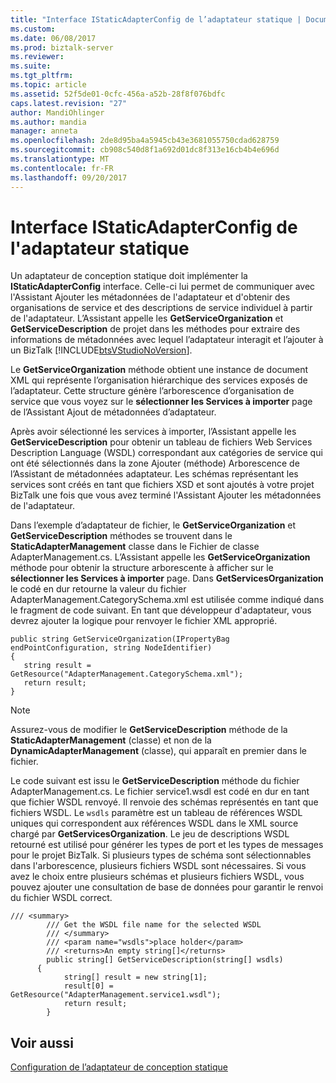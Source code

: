 ```yaml
---
title: "Interface IStaticAdapterConfig de l’adaptateur statique | Documents Microsoft"
ms.custom: 
ms.date: 06/08/2017
ms.prod: biztalk-server
ms.reviewer: 
ms.suite: 
ms.tgt_pltfrm: 
ms.topic: article
ms.assetid: 52f5de01-0cfc-456a-a52b-28f8f076bdfc
caps.latest.revision: "27"
author: MandiOhlinger
ms.author: mandia
manager: anneta
ms.openlocfilehash: 2de8d95ba4a5945cb43e3681055750cdad628759
ms.sourcegitcommit: cb908c540d8f1a692d01dc8f313e16cb4b4e696d
ms.translationtype: MT
ms.contentlocale: fr-FR
ms.lasthandoff: 09/20/2017
---
```

# <a name="static-adapter-istaticadapterconfig-interface"></a>Interface IStaticAdapterConfig de l'adaptateur statique
Un adaptateur de conception statique doit implémenter la **IStaticAdapterConfig** interface. Celle-ci lui permet de communiquer avec l'Assistant Ajouter les métadonnées de l'adaptateur et d'obtenir des organisations de service et des descriptions de service individuel à partir de l'adaptateur. L’Assistant appelle les **GetServiceOrganization** et **GetServiceDescription** de projet dans les méthodes pour extraire des informations de métadonnées avec lequel l’adaptateur interagit et l’ajouter à un BizTalk [!INCLUDE[btsVStudioNoVersion](../includes/btsvstudionoversion-md.md)].  
  
 Le **GetServiceOrganization** méthode obtient une instance de document XML qui représente l’organisation hiérarchique des services exposés de l’adaptateur. Cette structure génère l’arborescence d’organisation de service que vous voyez sur le **sélectionner les Services à importer** page de l’Assistant Ajout de métadonnées d’adaptateur.  
  
 Après avoir sélectionné les services à importer, l’Assistant appelle les **GetServiceDescription** pour obtenir un tableau de fichiers Web Services Description Language (WSDL) correspondant aux catégories de service qui ont été sélectionnés dans la zone Ajouter (méthode) Arborescence de l’Assistant de métadonnées adaptateur. Les schémas représentant les services sont créés en tant que fichiers XSD et sont ajoutés à votre projet BizTalk une fois que vous avez terminé l'Assistant Ajouter les métadonnées de l'adaptateur.  
  
 Dans l’exemple d’adaptateur de fichier, le **GetServiceOrganization** et **GetServiceDescription** méthodes se trouvent dans le **StaticAdapterManagement** classe dans le Fichier de classe AdapterManagement.cs. L’Assistant appelle les **GetServiceOrganization** méthode pour obtenir la structure arborescente à afficher sur le **sélectionner les Services à importer** page. Dans **GetServicesOrganization** le codé en dur retourne la valeur du fichier AdapterManagement.CategorySchema.xml est utilisée comme indiqué dans le fragment de code suivant. En tant que développeur d'adaptateur, vous devrez ajouter la logique pour renvoyer le fichier XML approprié.  
  
```  
public string GetServiceOrganization(IPropertyBag endPointConfiguration, string NodeIdentifier)   
{  
   string result = GetResource("AdapterManagement.CategorySchema.xml");  
   return result;  
}  
```  
  
> [!NOTE]
>  Assurez-vous de modifier le **GetServiceDescription** méthode de la **StaticAdapterManagement** (classe) et non de la **DynamicAdapterManagement** (classe), qui apparaît en premier dans le fichier.  
  
 Le code suivant est issu le **GetServiceDescription** méthode du fichier AdapterManagement.cs. Le fichier service1.wsdl est codé en dur en tant que fichier WSDL renvoyé. Il renvoie des schémas représentés en tant que fichiers WSDL. Le `wsdls` paramètre est un tableau de références WSDL uniques qui correspondent aux références WSDL dans le XML source chargé par **GetServicesOrganization**. Le jeu de descriptions WSDL retourné est utilisé pour générer les types de port et les types de messages pour le projet BizTalk. Si plusieurs types de schéma sont sélectionnables dans l'arborescence, plusieurs fichiers WSDL sont nécessaires. Si vous avez le choix entre plusieurs schémas et plusieurs fichiers WSDL, vous pouvez ajouter une consultation de base de données pour garantir le renvoi du fichier WSDL correct.  
  
```  
/// <summary>     
        /// Get the WSDL file name for the selected WSDL  
        /// </summary>  
        /// <param name="wsdls">place holder</param>  
        /// <returns>An empty string[]</returns>  
        public string[] GetServiceDescription(string[] wsdls)   
      {  
            string[] result = new string[1];  
            result[0] = GetResource("AdapterManagement.service1.wsdl");  
            return result;  
        }  
```  
  
## <a name="see-also"></a>Voir aussi  
 [Configuration de l’adaptateur de conception statique](../core/static-design-time-adapter-configuration.md)